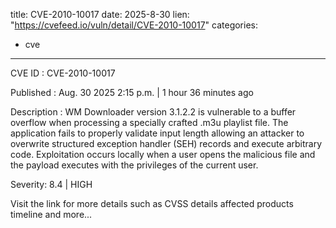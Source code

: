  
title: CVE-2010-10017
date: 2025-8-30
lien: "https://cvefeed.io/vuln/detail/CVE-2010-10017"
categories:
  - cve
---

CVE ID : CVE-2010-10017

Published :  Aug. 30
2025
2:15 p.m. | 1 hour
36 minutes ago

Description : WM Downloader version 3.1.2.2 is vulnerable to a buffer overflow when processing a specially crafted .m3u playlist file. The application fails to properly validate input length
allowing an attacker to overwrite structured exception handler (SEH) records and execute arbitrary code. Exploitation occurs locally when a user opens the malicious file
and the payload executes with the privileges of the current user.

Severity: 8.4 | HIGH

Visit the link for more details
such as CVSS details
affected products
timeline
and more...

